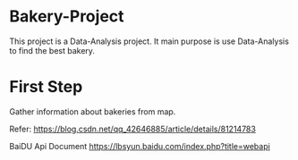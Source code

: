 # Bakery-Project
This project is a Data-Analysis project. It main purpose is use Data-Analysis to find the best bakery.

# First Step
Gather information about bakeries from map.

Refer: https://blog.csdn.net/qq_42646885/article/details/81214783

BaiDU Api Document https://lbsyun.baidu.com/index.php?title=webapi
